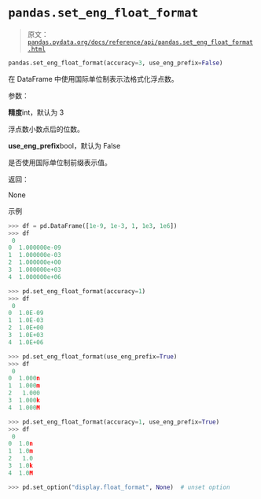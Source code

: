 # `pandas.set_eng_float_format`

> 原文：[`pandas.pydata.org/docs/reference/api/pandas.set_eng_float_format.html`](https://pandas.pydata.org/docs/reference/api/pandas.set_eng_float_format.html)

```py
pandas.set_eng_float_format(accuracy=3, use_eng_prefix=False)
```

在 DataFrame 中使用国际单位制表示法格式化浮点数。

参数：

**精度**int，默认为 3

浮点数小数点后的位数。

**use_eng_prefix**bool，默认为 False

是否使用国际单位制前缀表示值。

返回：

None

示例

```py
>>> df = pd.DataFrame([1e-9, 1e-3, 1, 1e3, 1e6])
>>> df
 0
0  1.000000e-09
1  1.000000e-03
2  1.000000e+00
3  1.000000e+03
4  1.000000e+06 
```

```py
>>> pd.set_eng_float_format(accuracy=1)
>>> df
 0
0  1.0E-09
1  1.0E-03
2  1.0E+00
3  1.0E+03
4  1.0E+06 
```

```py
>>> pd.set_eng_float_format(use_eng_prefix=True)
>>> df
 0
0  1.000n
1  1.000m
2   1.000
3  1.000k
4  1.000M 
```

```py
>>> pd.set_eng_float_format(accuracy=1, use_eng_prefix=True)
>>> df
 0
0  1.0n
1  1.0m
2   1.0
3  1.0k
4  1.0M 
```

```py
>>> pd.set_option("display.float_format", None)  # unset option 
```
